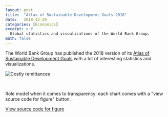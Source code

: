 ```yaml
---
layout: post
title:  "Atlas of Sustainable Development Goals 2018"
date:   2018-12-29
categories: [Economics]
excerpt: > #
  Global statistics and visualizations of the World Bank Group.
math: false
---
```


The World Bank Group has published the 2018 version of its [Atlas of
Sustainable Development
Goals](http://datatopics.worldbank.org/sdgatlas/) with a lot of
interesting statistics and visualizations. 

![Costly remittances](/assets/sdg_atlas_2018_remittances_1.png)

<br>

Role model when it comes to transparency: each chart comes with a
"view source code for figure" button. 


[View source code for figure](https://github.com/worldbank/sdgatlas2018/blob/master/sdg10.R#L360-L385)